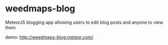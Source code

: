 # weedmaps-blog
MeteorJS blogging app allowing users to edit blog posts and anyone to view them

demo:
http://weedmaps-blog.meteor.com/
